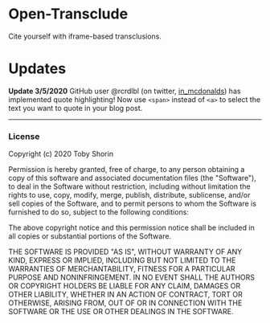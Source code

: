 # Open-Transclude
Cite yourself with iframe-based transclusions.

# Updates
**Update 3/5/2020**
GitHub user @rcrdlbl (on twitter, [in_mcdonalds](https://twitter.com/in_mcdonalds)) has implemented quote highlighting! Now use `<span>` instead of `<a>` to select the text you want to quote in your blog post.

---

### License
Copyright (c) 2020 Toby Shorin

Permission is hereby granted, free of charge, to any person obtaining a copy
of this software and associated documentation files (the "Software"), to deal
in the Software without restriction, including without limitation the rights
to use, copy, modify, merge, publish, distribute, sublicense, and/or sell
copies of the Software, and to permit persons to whom the Software is
furnished to do so, subject to the following conditions:

The above copyright notice and this permission notice shall be included in all
copies or substantial portions of the Software.

THE SOFTWARE IS PROVIDED "AS IS", WITHOUT WARRANTY OF ANY KIND, EXPRESS OR
IMPLIED, INCLUDING BUT NOT LIMITED TO THE WARRANTIES OF MERCHANTABILITY,
FITNESS FOR A PARTICULAR PURPOSE AND NONINFRINGEMENT. IN NO EVENT SHALL THE
AUTHORS OR COPYRIGHT HOLDERS BE LIABLE FOR ANY CLAIM, DAMAGES OR OTHER
LIABILITY, WHETHER IN AN ACTION OF CONTRACT, TORT OR OTHERWISE, ARISING FROM,
OUT OF OR IN CONNECTION WITH THE SOFTWARE OR THE USE OR OTHER DEALINGS IN THE
SOFTWARE.
